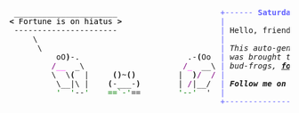 <pre style="font-family:Menlo,'DejaVu Sans Mono',consolas,'Courier New',monospace"> ______________________                      <span style="color: #5f5fff; text-decoration-color: #5f5fff">+------ </span><span style="color: #5f5fff; text-decoration-color: #5f5fff; font-weight: bold">Saturday, 19 April 2025</span><span style="color: #5f5fff; text-decoration-color: #5f5fff"> -------+</span> <a href="https://www.informatik.uni-leipzig.de/~akiki/">Christopher Akiki</a>                
<span style="font-weight: bold">&lt;</span><span style="color: #000000; text-decoration-color: #000000"> Fortune is on hiatus </span><span style="font-weight: bold">&gt;</span>                     <span style="color: #5f5fff; text-decoration-color: #5f5fff">|</span>                                      <span style="color: #5f5fff; text-decoration-color: #5f5fff">|</span> ┣━━ Interests                    
 ----------------------                      <span style="color: #5f5fff; text-decoration-color: #5f5fff">|</span> Hello, friend.                       <span style="color: #5f5fff; text-decoration-color: #5f5fff">|</span> ┃   ┣━━ My cat                   
     \                                       <span style="color: #5f5fff; text-decoration-color: #5f5fff">|</span>                                      <span style="color: #5f5fff; text-decoration-color: #5f5fff">|</span> ┃   ┣━━ Representation Learning  
      \                                      <span style="color: #5f5fff; text-decoration-color: #5f5fff">|</span> <span style="font-style: italic">This auto-generated message panel </span>   <span style="color: #5f5fff; text-decoration-color: #5f5fff">|</span> ┃   ┣━━ Language Generation      
          oO<span style="font-weight: bold">)</span>-.                       .-<span style="font-weight: bold">(</span>Oo  <span style="color: #5f5fff; text-decoration-color: #5f5fff">|</span> <span style="font-style: italic">was brought to you by the </span><span style="font-weight: bold; font-style: italic"><a href="https://en.wikipedia.org/wiki/Cowsay">cowsay</a></span><span style="font-style: italic"> </span>    <span style="color: #5f5fff; text-decoration-color: #5f5fff">|</span> ┃   ┣━━ Text Mining              
         <span style="color: #800080; text-decoration-color: #800080">/</span><span style="color: #ff00ff; text-decoration-color: #ff00ff">__</span>  _\                     <span style="color: #800080; text-decoration-color: #800080">/</span><span style="color: #ff00ff; text-decoration-color: #ff00ff">_</span>  __\ <span style="color: #5f5fff; text-decoration-color: #5f5fff">|</span> <span style="font-style: italic">bud-frogs, </span><span style="font-weight: bold; font-style: italic"><a href="https://en.wikipedia.org/wiki/Fortune_(Unix)">fortune</a></span><span style="font-style: italic"> and </span><span style="font-weight: bold; font-style: italic"><a href="https://github.com/willmcgugan/rich">Rich</a></span><span style="font-style: italic">. </span>        <span style="color: #5f5fff; text-decoration-color: #5f5fff">|</span> ┃   ┣━━ Dataset Creation         
         \  \<span style="font-weight: bold">(</span>  |     <span style="font-weight: bold">()</span>~<span style="font-weight: bold">()</span>         |  <span style="font-weight: bold">)</span><span style="color: #800080; text-decoration-color: #800080">/</span>  <span style="color: #800080; text-decoration-color: #800080">/</span> <span style="color: #5f5fff; text-decoration-color: #5f5fff">|</span>                                      <span style="color: #5f5fff; text-decoration-color: #5f5fff">|</span> ┃   ┗━━ TODO                     
          \__|\ |    <span style="font-weight: bold">(</span>-___-<span style="font-weight: bold">)</span>        | <span style="color: #800080; text-decoration-color: #800080">/</span>|__/  <span style="color: #5f5fff; text-decoration-color: #5f5fff">|</span> <span style="font-weight: bold; font-style: italic">Follow me on twitter: </span><span style="font-weight: bold; font-style: italic"><a href="https://twitter.com/christopher">@christopher</a></span>   <span style="color: #5f5fff; text-decoration-color: #5f5fff">|</span> ┣━━ Past Lives                   
          <span style="color: #008000; text-decoration-color: #008000">&#x27;  &#x27;</span>--<span style="color: #008000; text-decoration-color: #008000">&#x27;    ==`-&#x27;</span>==        <span style="color: #008000; text-decoration-color: #008000">&#x27;--&#x27;</span>  &#x27;  <span style="color: #5f5fff; text-decoration-color: #5f5fff">|</span>                                      <span style="color: #5f5fff; text-decoration-color: #5f5fff">|</span> ┃   ┣━━ Sociocultural antropology
                                             <span style="color: #5f5fff; text-decoration-color: #5f5fff">+--------------------------------------+</span> ┃   ┗━━ Network Engineering      
                                                                                      ┣━━ Current Location             
                                                                                      ┃   ┗━━ Leipzig, Germany         
                                                                                      ┗━━ Previous Locations           
                                                                                          ┣━━ Durham, England          
                                                                                          ┗━━ Zouk Mikael, Lebanon     
</pre>
